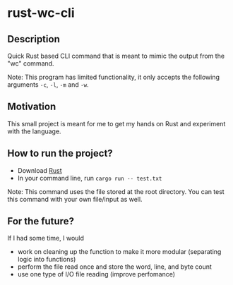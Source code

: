 # rust-wc-cli

## Description
Quick Rust based CLI command that is meant to mimic the output from the "wc" command.

Note: This program has limited functionality, it only accepts the following arguments `-c`, `-l`, `-m` and `-w`.

## Motivation 
This small project is meant for me to get my hands on Rust and experiment with the language.

## How to run the project?
- Download [Rust](https://www.rust-lang.org/learn/get-started) 
- In your command line, run `cargo run -- test.txt`

Note: This command uses the file stored at the root directory. You can test this command with your own file/input as well.

## For the future?
If I had some time, I would
- work on cleaning up the function to make it more modular (separating logic into functions)
- perform the file read once and store the word, line, and byte count 
- use one type of I/O file reading (improve perfomance)


